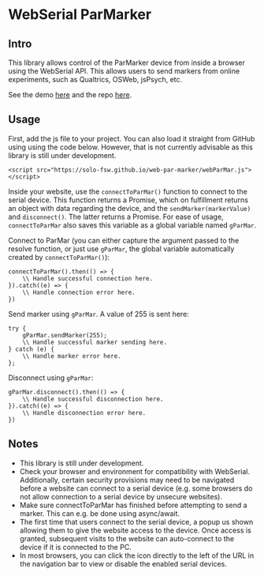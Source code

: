 # WebSerial ParMarker
## Intro
This library allows control of the ParMarker device from inside a browser using the WebSerial API. This allows users to send markers from online experiments, such as Qualtrics, OSWeb, jsPsych, etc.

See the demo [here](https://solo-fsw.github.io/web-par-marker/demo.html) and the repo [here](https://github.com/solo-fsw/web-par-marker).

## Usage

First, add the js file to your project. You can also load it straight from GitHub using using the code below. However, that is not currently advisable as this library is still under development.
```
<script src="https://solo-fsw.github.io/web-par-marker/webParMar.js"></script>
```

Inside your website, use the `connectToParMar()` function to connect to the serial device. This function returns a Promise, which on fulfillment returns an object with data regarding the device, and the `sendMarker(markerValue)` and `disconnect()`. The latter returns a Promise. For ease of usage, `connectToParMar` also saves this variable as a global variable named `gParMar`.

Connect to ParMar (you can either capture the argument passed to the resolve function, or just use `gParMar`, the global variable automatically created by `connectToParMar()`):
```
connectToParMar().then(() => {
    \\ Handle successful connection here.
}).catch((e) => {
    \\ Handle connection error here.
})
```

Send marker using `gParMar`. A value of 255 is sent here:
```
try {
    gParMar.sendMarker(255);
    \\ Handle successful marker sending here.
} catch (e) {
    \\ Handle marker error here.
};
```


Disconnect using `gParMar`:
```
gParMar.disconnect().then(() => {
    \\ Handle successful disconnection here.
}).catch((e) => {
    \\ Handle disconnection error here.
})
```

## Notes
 - This library is still under development.
 - Check your browser and environment for compatibility with WebSerial. Additionally, certain security provisions may need to be navigated before a website can connect to a serial device (e.g. some browsers do not allow connection to a serial device by unsecure websites).
 - Make sure connectToParMar has finished before attempting to send a marker. This can e.g. be done using async/await.
 - The first time that users connect to the serial device, a popup us shown allowing them to give the website access to the device. Once access is granted, subsequent visits to the website can auto-connect to the device if it is connected to the PC.
 - In most browsers, you can click the icon directly to the left of the URL in the navigation bar to view or disable the enabled serial devices.










